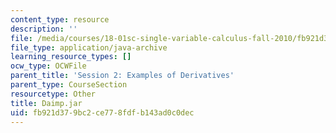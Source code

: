 ```yaml
---
content_type: resource
description: ''
file: /media/courses/18-01sc-single-variable-calculus-fall-2010/fb921d379bc2ce778fdfb143ad0c0dec_Daimp.jar
file_type: application/java-archive
learning_resource_types: []
ocw_type: OCWFile
parent_title: 'Session 2: Examples of Derivatives'
parent_type: CourseSection
resourcetype: Other
title: Daimp.jar
uid: fb921d37-9bc2-ce77-8fdf-b143ad0c0dec
---
```

